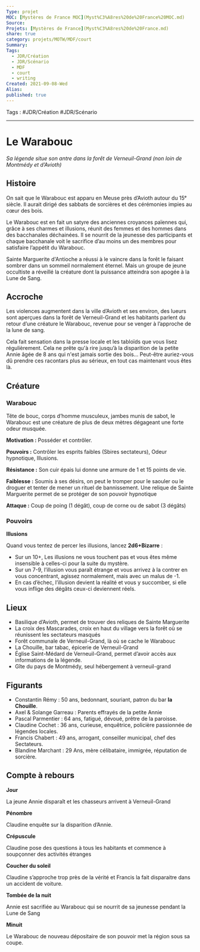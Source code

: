 ```yaml
---
Type: projet
MOC: [Mystères de France MOC](Myst%C3%A8res%20de%20France%20MOC.md)
Source:
Projets: [Mystères de France](Myst%C3%A8res%20de%20France.md)
share: true
category: projets/MOTW/MDF/court
Summary:
Tags:
  - JDR/Création
  - JDR/Scénario
  - MDF
  - court
  - writing
Created: 2021-09-08-Wed
Alias:
published: true
---
```


Tags : #JDR/Création #JDR/Scénario 

***  

# Le Warabouc

*Sa légende situe son antre dans la forêt de Verneuil-Grand (non loin de Montmédy et d’Avioth)*

## Histoire

On sait que le Warabouc est apparu en Meuse près d’Avioth autour du 15ᵉ siècle. Il aurait dirigé des sabbats de sorcières et des cérémonies impies au cœur des bois.

Le Warabouc est en fait un satyre des anciennes croyances païennes qui, grâce à ses charmes et illusions, réunit des femmes et des hommes dans des bacchanales déchainées. Il se nourrit de la jeunesse des participants et chaque bacchanale voit le sacrifice d’au moins un des membres pour satisfaire l’appétit du Warabouc. 

Sainte Marguerite d'Antioche a réussi à le vaincre dans la forêt le faisant sombrer dans un sommeil normalement éternel. Mais un groupe de jeune occultiste a réveillé la créature dont la puissance atteindra son apogée à la Lune de Sang.

## Accroche

Les violences augmentent dans la ville d’Avioth et ses environ, des lueurs sont aperçues dans la forêt de Verneuil-Grand et les habitants parlent du retour d’une créature le Warabouc, revenue pour se venger à l’approche de la lune de sang. 

Cela fait sensation dans la presse locale et les tabloïds que vous lisez régulièrement. Cela ne prête qu'à rire jusqu’à la disparition de la petite Annie âgée de 8 ans qui n'est jamais sortie des bois… Peut-être auriez-vous dû prendre ces racontars plus au sérieux, en tout cas maintenant vous êtes là.

## Créature

### Warabouc

Tête de bouc, corps d’homme musculeux, jambes munis de sabot, le Warabouc est une créature de plus de deux mètres dégageant une forte odeur musquée.

**Motivation :** Posséder et contrôler.

**Pouvoirs :** Contrôler les esprits faibles (Sbires sectateurs), Odeur hypnotique, Illusions.

**Résistance :** Son cuir épais lui donne une armure de 1 et 15 points de vie.

**Faiblesse :** Soumis à ses désirs, on peut le tromper pour le saouler ou le droguer et tenter de mener un rituel de bannissement. Une relique de Sainte Marguerite permet de se protéger de son pouvoir hypnotique

**Attaque :** Coup de poing (1 dégât), coup de corne ou de sabot (3 dégâts)

### Pouvoirs

**Illusions**

Quand vous tentez de percer les illusions, lancez **2d6+Bizarre** :
- Sur un 10+, Les illusions ne vous touchent pas et vous êtes même insensible à celles-ci pour la suite du mystère.
- Sur un 7-9, l’illusion vous paraît étrange et vous arrivez à la contrer en vous concentrant, agissez normalement, mais avec un malus de -1.
- En cas d’échec, l’illusion devient la réalité et vous y succomber, si elle vous inflige des dégâts ceux-ci deviennent réels.

## Lieux
- Basilique d’Avioth, permet de trouver des reliques de Sainte Marguerite
- La croix des Mascarades, croix en haut du village vers la forêt où se réunissent les sectateurs masqués
- Forêt communale de Verneuil-Grand, là où se cache le Warabouc
- La Chouille, bar tabac, épicerie de Verneuil-Grand
- Église Saint-Médard de Verneuil-Grand, permet d’avoir accès aux informations de la légende.
- Gîte du pays de Montmédy, seul hébergement à verneuil-grand

## Figurants
- Constantin Rémy : 50 ans, bedonnant, souriant, patron du bar **la Chouille**.
- Axel & Solange Garreau : Parents effrayés de la petite Annie
- Pascal Parmentier : 64 ans, fatigué, dévoué, prêtre de la paroisse.
- Claudine Cochet : 36 ans, curieuse, enquêtrice, policière passionnée de légendes locales.
- Francis Chabert : 49 ans, arrogant, conseiller municipal, chef des Sectateurs.
- Blandine Marchant : 29 Ans, mère célibataire, immigrée, réputation de sorcière.

## Compte à rebours

**Jour**

La jeune Annie disparaît et les chasseurs arrivent à Verneuil-Grand

**Pénombre**

Claudine enquête sur la disparition d’Annie.

**Crépuscule**

Claudine pose des questions à tous les habitants et commence à soupçonner des activités étranges

**Coucher du soleil**

Claudine s’approche trop près de la vérité et Francis la fait disparaitre dans un accident de voiture.

**Tombée de la nuit**

Annie est sacrifiée au Warabouc qui se nourrit de sa jeunesse pendant la Lune de Sang

**Minuit**

Le Warabouc de nouveau dépositaire de son pouvoir met la région sous sa coupe.